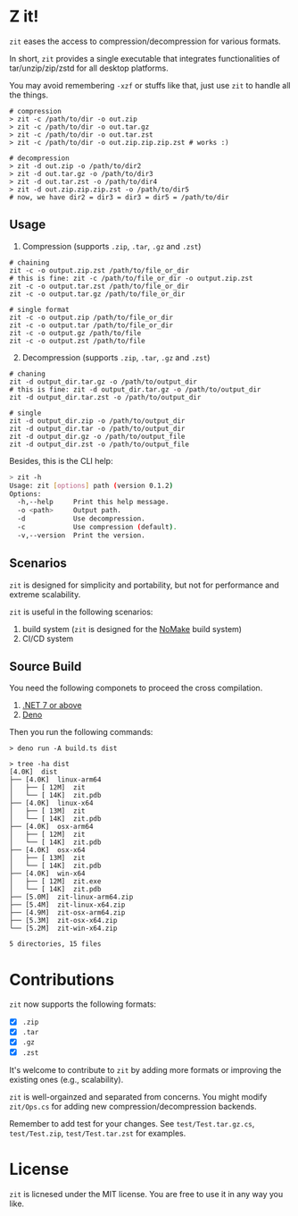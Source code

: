 # Z it!

`zit` eases the access to compression/decompression for various formats.

In short, `zit` provides a single executable that integrates functionalities of tar/unzip/zip/zstd for all desktop platforms.

You may avoid remembering `-xzf` or stuffs like that, just use `zit` to handle all the things.

```shell
# compression
> zit -c /path/to/dir -o out.zip
> zit -c /path/to/dir -o out.tar.gz
> zit -c /path/to/dir -o out.tar.zst
> zit -c /path/to/dir -o out.zip.zip.zip.zst # works :)

# decompression
> zit -d out.zip -o /path/to/dir2
> zit -d out.tar.gz -o /path/to/dir3
> zit -d out.tar.zst -o /path/to/dir4
> zit -d out.zip.zip.zip.zst -o /path/to/dir5
# now, we have dir2 = dir3 = dir3 = dir5 = /path/to/dir
```

## Usage

1. Compression (supports `.zip`, `.tar`, `.gz` and `.zst`)

  ```shell
  # chaining
  zit -c -o output.zip.zst /path/to/file_or_dir
  # this is fine: zit -c /path/to/file_or_dir -o output.zip.zst
  zit -c -o output.tar.zst /path/to/file_or_dir
  zit -c -o output.tar.gz /path/to/file_or_dir

  # single format
  zit -c -o output.zip /path/to/file_or_dir
  zit -c -o output.tar /path/to/file_or_dir
  zit -c -o output.gz /path/to/file
  zit -c -o output.zst /path/to/file
  ```

2. Decompression (supports `.zip`, `.tar`, `.gz` and `.zst`)

  ```shell
  # chaning
  zit -d output_dir.tar.gz -o /path/to/output_dir
  # this is fine: zit -d output_dir.tar.gz -o /path/to/output_dir
  zit -d output_dir.tar.zst -o /path/to/output_dir

  # single
  zit -d output_dir.zip -o /path/to/output_dir
  zit -d output_dir.tar -o /path/to/output_dir
  zit -d output_dir.gz -o /path/to/output_file
  zit -d output_dir.zst -o /path/to/output_file
  ```

Besides, this is the CLI help:

```bash
> zit -h
Usage: zit [options] path (version 0.1.2)
Options:
  -h,--help     Print this help message.
  -o <path>     Output path.
  -d            Use decompression.
  -c            Use compression (default).
  -v,--version  Print the version.
```

## Scenarios

`zit` is designed for simplicity and portability, but not for performance and extreme scalability.

`zit` is useful in the following scenarios:

1. build system (`zit` is designed for the [NoMake](https://github.com/thautwarm/nomake) build system)
2. CI/CD system

## Source Build

You need the following componets to proceed the cross compilation.

1. [.NET 7 or above](https://dotnet.microsoft.com/en-us/download)
2. [Deno](https://deno.com/)

Then you run the following commands:

```shell
> deno run -A build.ts dist

> tree -ha dist
[4.0K]  dist
├── [4.0K]  linux-arm64
│   ├── [ 12M]  zit
│   └── [ 14K]  zit.pdb
├── [4.0K]  linux-x64
│   ├── [ 13M]  zit
│   └── [ 14K]  zit.pdb
├── [4.0K]  osx-arm64
│   ├── [ 12M]  zit
│   └── [ 14K]  zit.pdb
├── [4.0K]  osx-x64
│   ├── [ 13M]  zit
│   └── [ 14K]  zit.pdb
├── [4.0K]  win-x64
│   ├── [ 12M]  zit.exe
│   └── [ 14K]  zit.pdb
├── [5.0M]  zit-linux-arm64.zip
├── [5.4M]  zit-linux-x64.zip
├── [4.9M]  zit-osx-arm64.zip
├── [5.3M]  zit-osx-x64.zip
└── [5.2M]  zit-win-x64.zip

5 directories, 15 files
```

# Contributions

`zit` now supports the following formats:

- [x] `.zip`
- [x] `.tar`
- [x] `.gz`
- [x] `.zst`

It's welcome to contribute to `zit` by adding more formats or improving the existing ones (e.g., scalability).

`zit` is well-orgainzed and separated from concerns. You might modify `zit/Ops.cs` for adding new compression/decompression backends.

Remember to add test for your changes. See `test/Test.tar.gz.cs`, `test/Test.zip`, `test/Test.tar.zst` for examples.

# License

`zit` is licnesed under the MIT license. You are free to use it in any way you like.
